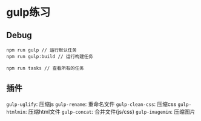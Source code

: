 # gulp练习


## Debug

```
npm run gulp // 运行默认任务
npm run gulp:build // 运行构建任务

npm run tasks // 查看所有的任务
```

## 插件

`gulp-uglify`: 压缩js
`gulp-rename`: 重命名文件
`gulp-clean-css`: 压缩css
`gulp-htmlmin`: 压缩html文件
`gulp-concat`: 合并文件(js/css)
`gulp-imagemin`: 压缩图片
